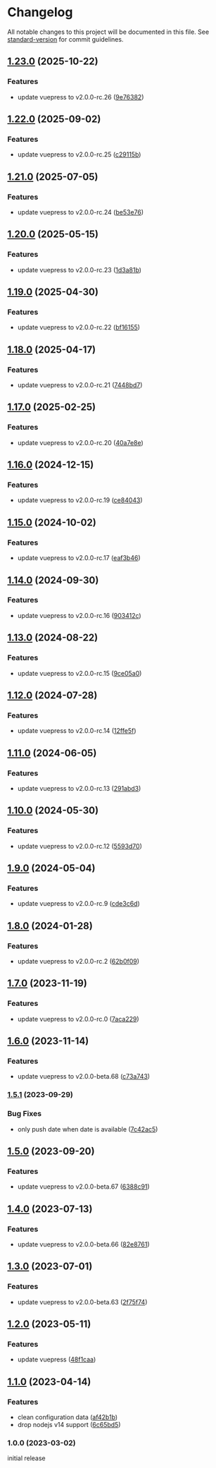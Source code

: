 # Changelog

All notable changes to this project will be documented in this file. See [standard-version](https://github.com/conventional-changelog/standard-version) for commit guidelines.

## [1.23.0](https://github.com/azat-io/vuepress-plugin-open-graph/compare/v1.22.0...v1.23.0) (2025-10-22)


### Features

* update vuepress to v2.0.0-rc.26 ([9e76382](https://github.com/azat-io/vuepress-plugin-open-graph/commit/9e76382d48764ecf0a027695fc2144a39968dd4d))

## [1.22.0](https://github.com/azat-io/vuepress-plugin-open-graph/compare/v1.21.0...v1.22.0) (2025-09-02)


### Features

* update vuepress to v2.0.0-rc.25 ([c29115b](https://github.com/azat-io/vuepress-plugin-open-graph/commit/c29115b5c7aafebfabefa206124b6672b2f0a8d1))

## [1.21.0](https://github.com/azat-io/vuepress-plugin-open-graph/compare/v1.20.0...v1.21.0) (2025-07-05)


### Features

* update vuepress to v2.0.0-rc.24 ([be53e76](https://github.com/azat-io/vuepress-plugin-open-graph/commit/be53e762893924dee81897e7fd22b7ceff2a33df))

## [1.20.0](https://github.com/azat-io/vuepress-plugin-open-graph/compare/v1.19.0...v1.20.0) (2025-05-15)


### Features

* update vuepress to v2.0.0-rc.23 ([1d3a81b](https://github.com/azat-io/vuepress-plugin-open-graph/commit/1d3a81ba9aa24b031c0ccc9478855f1532d54ea2))

## [1.19.0](https://github.com/azat-io/vuepress-plugin-open-graph/compare/v1.18.0...v1.19.0) (2025-04-30)


### Features

* update vuepress to v2.0.0-rc.22 ([bf16155](https://github.com/azat-io/vuepress-plugin-open-graph/commit/bf16155544cc34c43b28508cabeb7008facfb37b))

## [1.18.0](https://github.com/azat-io/vuepress-plugin-open-graph/compare/v1.17.0...v1.18.0) (2025-04-17)


### Features

* update vuepress to v2.0.0-rc.21 ([7448bd7](https://github.com/azat-io/vuepress-plugin-open-graph/commit/7448bd70b0f0e95952afe681e57e2a46dac67f32))

## [1.17.0](https://github.com/azat-io/vuepress-plugin-open-graph/compare/v1.16.0...v1.17.0) (2025-02-25)


### Features

* update vuepress to v2.0.0-rc.20 ([40a7e8e](https://github.com/azat-io/vuepress-plugin-open-graph/commit/40a7e8ed0fe84ab1ef3f3f9dc80b49905838527f))

## [1.16.0](https://github.com/azat-io/vuepress-plugin-open-graph/compare/v1.15.0...v1.16.0) (2024-12-15)


### Features

* update vuepress to v2.0.0-rc.19 ([ce84043](https://github.com/azat-io/vuepress-plugin-open-graph/commit/ce840439d8ff4c6ca6ad4df8c0a52894768ea3d9))

## [1.15.0](https://github.com/azat-io/vuepress-plugin-open-graph/compare/v1.14.0...v1.15.0) (2024-10-02)


### Features

* update vuepress to v2.0.0-rc.17 ([eaf3b46](https://github.com/azat-io/vuepress-plugin-open-graph/commit/eaf3b4651930f9ad7ce3518d085bfe04154b63eb))

## [1.14.0](https://github.com/azat-io/vuepress-plugin-open-graph/compare/v1.13.0...v1.14.0) (2024-09-30)


### Features

* update vuepress to v2.0.0-rc.16 ([903412c](https://github.com/azat-io/vuepress-plugin-open-graph/commit/903412c1fd743771dbc33e34c15d4e16020a4e7f))

## [1.13.0](https://github.com/azat-io/vuepress-plugin-open-graph/compare/v1.12.0...v1.13.0) (2024-08-22)


### Features

* update vuepress to v2.0.0-rc.15 ([9ce05a0](https://github.com/azat-io/vuepress-plugin-open-graph/commit/9ce05a052c8c8442b39497cc0e94bade135894c1))

## [1.12.0](https://github.com/azat-io/vuepress-plugin-open-graph/compare/v1.11.0...v1.12.0) (2024-07-28)


### Features

* update vuepress to v2.0.0-rc.14 ([12ffe5f](https://github.com/azat-io/vuepress-plugin-open-graph/commit/12ffe5fea1ee2d9ab3821976ec0be08dbb5eea9b))

## [1.11.0](https://github.com/azat-io/vuepress-plugin-open-graph/compare/v1.10.0...v1.11.0) (2024-06-05)


### Features

* update vuepress to v2.0.0-rc.13 ([291abd3](https://github.com/azat-io/vuepress-plugin-open-graph/commit/291abd3cd26bad438706f20c1a6766eb6e4c0bab))

## [1.10.0](https://github.com/azat-io/vuepress-plugin-open-graph/compare/v1.9.0...v1.10.0) (2024-05-30)


### Features

* update vuepress to v2.0.0-rc.12 ([5593d70](https://github.com/azat-io/vuepress-plugin-open-graph/commit/5593d7035c926b69cb9476ecf6744241dc991249))

## [1.9.0](https://github.com/azat-io/vuepress-plugin-open-graph/compare/v1.8.0...v1.9.0) (2024-05-04)


### Features

* update vuepress to v2.0.0-rc.9 ([cde3c6d](https://github.com/azat-io/vuepress-plugin-open-graph/commit/cde3c6db35605d10f38e211ac1b72e5bb0b45bd6))

## [1.8.0](https://github.com/azat-io/vuepress-plugin-open-graph/compare/v1.7.0...v1.8.0) (2024-01-28)


### Features

* update vuepress to v2.0.0-rc.2 ([62b0f09](https://github.com/azat-io/vuepress-plugin-open-graph/commit/62b0f093e9549569b53038804dcfeb5c74f249c8))

## [1.7.0](https://github.com/azat-io/vuepress-plugin-open-graph/compare/v1.6.0...v1.7.0) (2023-11-19)


### Features

* update vuepress to v2.0.0-rc.0 ([7aca229](https://github.com/azat-io/vuepress-plugin-open-graph/commit/7aca229a4928e12d688c1566629d14cb71c1a84b))

## [1.6.0](https://github.com/azat-io/vuepress-plugin-open-graph/compare/v1.5.1...v1.6.0) (2023-11-14)


### Features

* update vuepress to v2.0.0-beta.68 ([c73a743](https://github.com/azat-io/vuepress-plugin-open-graph/commit/c73a743ffa8a7313639b9ca2359e81e6c85c64bb))

### [1.5.1](https://github.com/azat-io/vuepress-plugin-open-graph/compare/v1.5.0...v1.5.1) (2023-09-29)


### Bug Fixes

* only push date when date is available ([7c42ac5](https://github.com/azat-io/vuepress-plugin-open-graph/commit/7c42ac51b6ea6916399c597302d8e8cca57928ab))

## [1.5.0](https://github.com/azat-io/vuepress-plugin-open-graph/compare/v1.4.0...v1.5.0) (2023-09-20)


### Features

* update vuepress to v2.0.0-beta.67 ([6388c91](https://github.com/azat-io/vuepress-plugin-open-graph/commit/6388c9162b37722fdf4b1dffee87cbc5d4aa2fd0))

## [1.4.0](https://github.com/azat-io/vuepress-plugin-open-graph/compare/v1.3.0...v1.4.0) (2023-07-13)


### Features

* update vuepress to v2.0.0-beta.66 ([82e8761](https://github.com/azat-io/vuepress-plugin-open-graph/commit/82e8761b4305885a07e9f26443876e73ea9b29cb))

## [1.3.0](https://github.com/azat-io/vuepress-plugin-open-graph/compare/v1.2.0...v1.3.0) (2023-07-01)


### Features

* update vuepress to v2.0.0-beta.63 ([2f75f74](https://github.com/azat-io/vuepress-plugin-open-graph/commit/2f75f741055985eda21523d8bcccb14da79a2e8d))

## [1.2.0](https://github.com/azat-io/vuepress-plugin-open-graph/compare/v1.1.0...v1.2.0) (2023-05-11)


### Features

* update vuepress ([48f1caa](https://github.com/azat-io/vuepress-plugin-open-graph/commit/48f1caaaa4ecab8d78043d56b24e06a8486eb72a))

## [1.1.0](https://github.com/azat-io/vuepress-plugin-open-graph/compare/v1.0.0...v1.1.0) (2023-04-14)


### Features

* clean configuration data ([af42b1b](https://github.com/azat-io/vuepress-plugin-open-graph/commit/af42b1b9f337e21c4dc707e873ea5165e34b76e9))
* drop nodejs v14 support ([6c65bd5](https://github.com/azat-io/vuepress-plugin-open-graph/commit/6c65bd5600bef3bf35ee77da8580c9a23c24479a))

### 1.0.0 (2023-03-02)

initial release
